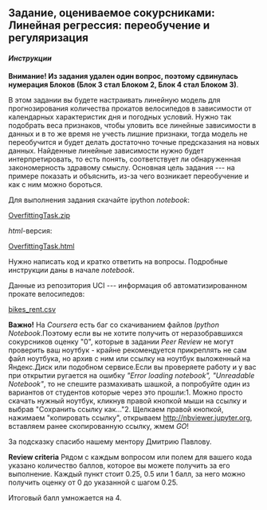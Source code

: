## Задание, оцениваемое сокурсниками: Линейная регрессия: переобучение и регуляризация ##

#### *Инструкции* ####

**Внимание! Из задания удален один вопрос, поэтому сдвинулась нумерация Блоков (Блок 3 стал Блоком 2, Блок 4 стал Блоком 3)**.

В этом задании вы будете настраивать линейную модель для прогнозирования количества прокатов велосипедов в зависимости от календарных характеристик дня и погодных условий. Нужно так подобрать веса признаков, чтобы уловить все линейные зависимости в данных и в то же время не учесть лишние признаки, тогда модель не переобучится и будет делать достаточно точные предсказания на новых данных. Найденные линейные зависимости нужно будет интерпретировать, то есть понять, соответствует ли обнаруженная закономерность здравому смыслу. Основная цель задания --- на примере показать и объяснить, из-за чего возникает переобучение и как с ним можно бороться.

Для выполнения задания скачайте ipython *notebook*:

[OverfittingTask.zip]()

*html*-версия:

[OverfittingTask.html]()

Нужно написать код и кратко ответить на вопросы. Подробные инструкции даны в начале *notebook*.

Данные из репозитория UCI --- информация об автоматизированном прокате велосипедов:

[bikes_rent.csv]()


**Важно!** На *Coursera* есть баг со скачиванием файлов *Ipython Notebook*.Поэтому если вы не хотите получить от неразобравшихся сокурсников оценку "0", которые в задании *Peer Review* не могут проверить ваш ноутбук - крайне рекомендуется прикреплять не сам файл ноутбука, но архив с ним или ссылку на ноутбук выложенный на Яндекс.Диск или подобном сервисе.Если вы проверяете работу и у вас при открытии ругается на ошибку *"Error loading notebook", "Unreadable Notebook"*, то не спешите размахивать шашкой, а попробуйте один из вариантов от студентов которые через это прошли:1. Можно просто скачать нужный ноутбук, кликнув правой кнопкой мыши на ссылку и выбрав "Сохранить ссылку как..."2. Щелкаем правой кнопкой, нажимаем "копировать ссылку", открываем http://nbviewer.jupyter.org, вставляем ранее скопированную ссылку, жмем *GO*!

За подсказку спасибо нашему ментору Дмитрию Павлову.

**Review criteria**
Рядом с каждым вопросом или полем для вашего кода указано количество баллов, которое вы можете получить за его выполнение. Каждый пункт стоит 0.25, 0.5 или 1 балл, за него можно получить оценку от 0 до указанной с шагом 0.25.

Итоговый балл умножается на 4.